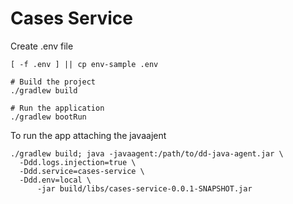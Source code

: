 # Cases Service

Create .env file 
```shell
[ -f .env ] || cp env-sample .env
```

```shell
# Build the project
./gradlew build

# Run the application
./gradlew bootRun
```

To run the app attaching the javaajent
```shell
./gradlew build; java -javaagent:/path/to/dd-java-agent.jar \
  -Ddd.logs.injection=true \
  -Ddd.service=cases-service \
  -Ddd.env=local \
	  -jar build/libs/cases-service-0.0.1-SNAPSHOT.jar
```
